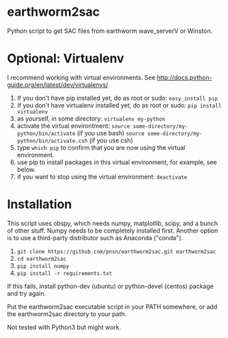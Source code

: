 # earthworm2sac
Python script to get SAC files from earthworm wave_serverV or Winston. 

# Optional: Virtualenv
I recommend working with virtual environments. See  http://docs.python-guide.org/en/latest/dev/virtualenvs/

1. If you don't have pip installed yet, do as root or sudo:
`easy_install pip`
2. If you don't have virtualenv installed yet, do as root or sudo:
`pip install virtualenv`
3. as yourself, in some directory:
`virtualenv my-python`
4. activate the virtual environtment:
`source some-directory/my-python/bin/activate` (if you use bash)
`source some-directory/my-python/bin/activate.csh` (if you use csh)
5. type `which pip` to confirm that you are now using the virtual environment.
6. use pip to install packages in this virtual environment, for example, see below.
7. if you want to stop using the virtual environment:
`deactivate`

# Installation

This script uses obspy, which needs numpy, matplotlib, scipy, and a bunch of 
other stuff. Numpy needs to be completely installed first.
Another option is to use a third-party distributor such as Anaconda ("conda").

1. `git clone https://github.com/pnsn/earthworm2sac.git earthworm2sac`
2. `cd earthworm2sac`
3. `pip install numpy`
4. `pip install -r requirements.txt`

If this fails, install python-dev (ubuntu) or python-devel (centos) package and try again.

Put the earthworm2sac executable script in your PATH somewhere, or add the earthworm2sac directory to your path.

Not tested with Python3 but might work.
